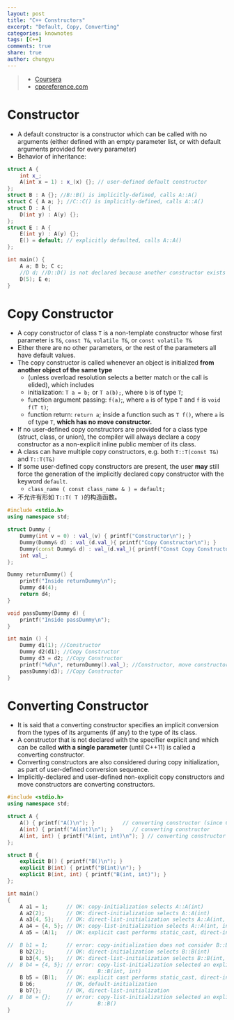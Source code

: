 ```yaml
---
layout: post
title: "C++ Constructors"
excerpt: "Default, Copy, Converting"
categories: knownotes
tags: [C++]
comments: true
share: true
author: chungyu
---
```

> * [Coursera](https://www.coursera.org/learn/cpp-chengxu-sheji)
> * [cppreference.com](http://en.cppreference.com/w/cpp/language/copy_constructor)


# Constructor
* A default constructor is a constructor which can be called with no arguments (either defined with an empty parameter list, or with default arguments provided for every parameter)
* Behavior of inheritance:

```cpp
struct A {
	int x_;
	A(int x = 1) : x_(x) {}; // user-defined default constructor
};
struct B : A {}; //B::B() is implicitly-defined, calls A::A()
struct C { A a; }; //C::C() is implicitly-defined, calls A::A()
struct D : A {
	D(int y) : A(y) {};
};
struct E : A {
	E(int y) : A(y) {};
	E() = default; // explicitly defaulted, calls A::A()
};

int main() {
	A a; B b; C c;
	//D d; //D::D() is not declared because another constructor exists
	D(5); E e;
}
```

# Copy Constructor
* A copy constructor of class `T` is a non-template constructor whose first parameter is `T&`, `const T&`, `volatile T&`, or `const volatile T&`
* Either there are no other parameters, or the rest of the parameters all have default values.
* The copy constructor is called whenever an object is initialized **from another object of the same type**
  * (unless overload resolution selects a better match or the call is elided), which includes
  * initialization: `T a = b;` or `T a(b);`, where `b` is of type `T`;
  * function argument passing: `f(a)`;, where `a` is of type `T` and `f` is `void f(T t)`;
  * function return: `return a`; inside a function such as `T f()`, where `a` is of type `T`, **which has no move constructor.**
* If no user-defined copy constructors are provided for a class type (struct, class, or union), the compiler will always declare a copy constructor as a non-explicit inline public member of its class.
* A class can have multiple copy constructors, e.g. both `T::T(const T&)` and `T::T(T&)`
* If some user-defined copy constructors are present, the user **may** still force the generation of the implicitly declared copy constructor with the keyword `default`.
  * `class_name ( const class_name & ) = default;`
* 不允许有形如 `T::T( T )`的构造函数。

```cpp
#include <stdio.h>
using namespace std;

struct Dummy {
	Dummy(int v = 0) : val_(v) { printf("Constructor\n"); }
	Dummy(Dummy& d) : val_(d.val_){ printf("Copy Constructor\n"); }
	Dummy(const Dummy& d) : val_(d.val_){ printf("Const Copy Constructor\n"); }
	int val_;
};

Dummy returnDummy() {
	printf("Inside returnDummy\n");
	Dummy d4(4);
	return d4;
}

void passDummy(Dummy d) {
	printf("Inside passDummy\n");
}

int main () {
	Dummy d1(1); //Constructor
	Dummy d2(d1); //Copy Constructor
	Dummy d3 = d2; //Copy Constructor
	printf("%d\n", returnDummy().val_); //Constructor, move constructor opt out copy constructor here?
	passDummy(d3); //Copy Constructor
}
```

# Converting Constructor
* It is said that a converting constructor specifies an implicit conversion from the types of its arguments (if any) to the type of its class.
* A constructor that is not declared with the specifier explicit and which can be called **with a single parameter** (until C++11) is called a converting constructor.
* Converting constructors are also considered during copy initialization, as part of user-defined conversion sequence.
* Implicitly-declared and user-defined non-explicit copy constructors and move constructors are converting constructors.

```cpp
#include <stdio.h>
using namespace std;

struct A {
    A() { printf("A()\n"); }         // converting constructor (since C++11)
    A(int) { printf("A(int)\n"); }      // converting constructor
    A(int, int) { printf("A(int, int)\n"); } // converting constructor (since C++11)
};

struct B {
    explicit B() { printf("B()\n"); }
    explicit B(int) { printf("B(int)\n"); }
    explicit B(int, int) { printf("B(int, int)"); }
};

int main()
{
    A a1 = 1;      // OK: copy-initialization selects A::A(int)
    A a2(2);       // OK: direct-initialization selects A::A(int)
    A a3{4, 5};    // OK: direct-list-initialization selects A::A(int, int)
    A a4 = {4, 5}; // OK: copy-list-initialization selects A::A(int, int)
    A a5 = (A)1;   // OK: explicit cast performs static_cast, direct-initialization

//  B b1 = 1;      // error: copy-initialization does not consider B::B(int)
    B b2(2);       // OK: direct-initialization selects B::B(int)
    B b3{4, 5};    // OK: direct-list-initialization selects B::B(int, int)
//  B b4 = {4, 5}; // error: copy-list-initialization selected an explicit constructor
                   //        B::B(int, int)
    B b5 = (B)1;   // OK: explicit cast performs static_cast, direct-initialization
    B b6;          // OK, default-initialization
    B b7{};        // OK, direct-list-initialization
//  B b8 = {};     // error: copy-list-initialization selected an explicit constructor
                   //        B::B()
}
```
